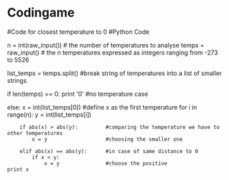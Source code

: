 # Codingame
#Code for closest temperature to 0
#Python Code


n = int(raw_input())				# the number of temperatures to analyse
temps = raw_input()					# the n temperatures expressed as integers ranging from -273 to 5526

list_temps = temps.split()  		#break string of temperatures into a list of smaller strings

if len(temps) == 0: 
    print '0' 						#no temperature case
	
else:
    x = int(list_temps[0]) 			#define x as the first temperature 
    for i in range(n):
        y = int(list_temps[i])  
		
        if abs(x) > abs(y): 		#comparing the temperature we have to other temperatures
            x = y 					#choosing the smaller one
			
        elif abs(x) == abs(y):  	#in case of same distance to 0
            if x < y: 
                x = y 				#choose the positive
    print x 
